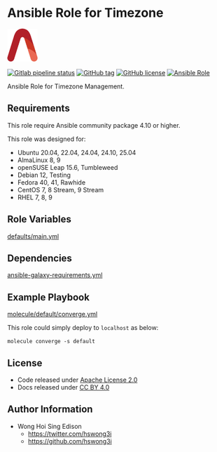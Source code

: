 # Ansible Role for Timezone

<a href="https://alvistack.com" title="AlviStack" target="_blank"><img src="/alvistack.svg" height="75" alt="AlviStack"></a>

[![Gitlab pipeline status](https://img.shields.io/gitlab/pipeline/alvistack/ansible-role-timezone/master)](https://gitlab.com/alvistack/ansible-role-timezone/-/pipelines)
[![GitHub tag](https://img.shields.io/github/tag/alvistack/ansible-role-timezone.svg)](https://github.com/alvistack/ansible-role-timezone/tags)
[![GitHub license](https://img.shields.io/github/license/alvistack/ansible-role-timezone.svg)](https://github.com/alvistack/ansible-role-timezone/blob/master/LICENSE)
[![Ansible Role](https://img.shields.io/badge/galaxy-alvistack.timezone-blue.svg)](https://galaxy.ansible.com/alvistack/timezone)

Ansible Role for Timezone Management.

## Requirements

This role require Ansible community package 4.10 or higher.

This role was designed for:

- Ubuntu 20.04, 22.04, 24.04, 24.10, 25.04
- AlmaLinux 8, 9
- openSUSE Leap 15.6, Tumbleweed
- Debian 12, Testing
- Fedora 40, 41, Rawhide
- CentOS 7, 8 Stream, 9 Stream
- RHEL 7, 8, 9

## Role Variables

[defaults/main.yml](defaults/main.yml)

## Dependencies

[ansible-galaxy-requirements.yml](ansible-galaxy-requirements.yml)

## Example Playbook

[molecule/default/converge.yml](molecule/default/converge.yml)

This role could simply deploy to `localhost` as below:

    molecule converge -s default

## License

- Code released under [Apache License 2.0](LICENSE)
- Docs released under [CC BY 4.0](http://creativecommons.org/licenses/by/4.0/)

## Author Information

- Wong Hoi Sing Edison
  - <https://twitter.com/hswong3i>
  - <https://github.com/hswong3i>
